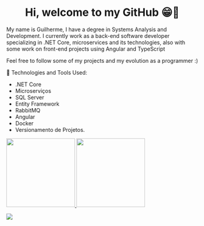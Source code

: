 <h1 align="center"> Hi, welcome to my GitHub 😁👋</h1>
<p>My name is Guilherme, I have a degree in Systems Analysis and Development. I currently work as a back-end software developer specializing in .NET Core, microservices and its technologies, also with some work on front-end projects using Angular and TypeScript</p>

<p>Feel free to follow some of my projects and my evolution as a programmer :)</p>

🧠 Technologies and Tools Used:
-  .NET Core
-  Microserviços
-  SQL Server
-  Entity Framework
-  RabbitMQ
-  Angular
-  Docker
-  Versionamento de Projetos.  
  
  <a href="https://github.com/raabelo11">
  <img height="180em" src="https://github-readme-stats.vercel.app/api?username=raabelo11&show_icons=true&theme=dracula&include_all_commits=true&count_private=true"/>
  <img height="180em" src="https://github-readme-stats.vercel.app/api/top-langs/?username=raabelo11&layout=compact&langs_count=7&theme=dracula"/>
    
     
  
  <a href="https://www.linkedin.com/in/guilherme-lima-9a7b75171/" target="_blank"><img src="https://img.shields.io/badge/-LinkedIn-%230077B5?style=for-the-badge&logo=linkedin&logoColor=white" target="_blank"></a> 
 
  
    
    


 
